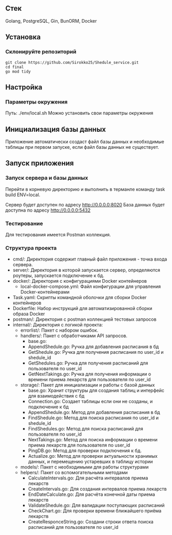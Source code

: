 ## Стек
Golang, PostgreSQL, Gin, BunORM, Docker

## Установка

### Склонируйте репозиторий

```
git clone https://github.com/Sirokko25/Shedule_service.git
cd final
go mod tidy
```

## Настройка
### Параметры окружения
Путь: ./env/local.sh
Можно установить свои параметры окружения

## Инициализация базы данных

Приложение автоматически создаст файл базы данных и необходимые таблицы при первом запуске, если файл базы данных не существует.

## Запуск приложения
### Запуск сервера и базы данных

Перейти в корневую директорию и выполнить в терманле команду task build ENV=local.

Сервер будет доступен по адресу http://0.0.0.0:8020
База данных будет доступна по адресу http://0.0.0.0:5432

### Тестирование
Для тестирования имеется Postman коллекция.

### Структура проекта
- сmd/: Директория содержит главный файл приложения - точка входа сервера.
- server/: Директория в которой запускается сервер, определяются роутеры, запускается подключение к бд.
- docker/: Директория с конфигурациями Docker контейнеров
    - local-docker-compose.yml: Файл конфигурации для управления Docker-контейнерами
- Task.yaml: Скрипты командной оболочки для сборки Docker контейнеров 
- Dockerfile: Набор инструкций для автоматизированной сборки образа Docker
- postman/: Директория с postman коллекцией тестовых запросов
- internal/: Директория с логикой проекта:
    - errorlist/: Пакет c набором ошибок.
    - handlers/: Пакет с обработчиками API запросов.
        - base.go: 
        - AppendShedule.go: Ручка для добавления расписания в бд
        - GetShedule.go: Ручка для получения расписания по user_id и shedule_id
        - GetShedules.go: Ручка для получения расписаний для пользователя по user_id
        - GetNextTakings.go: Ручка для получения информации о времени приема лекарств для пользователя по user_id
    - storage/: Пакет для инициализации и работы с базой данных
        - base.go: Хранит структуры для создания таблиц и интерфейс для взаимодействия с бд
        - Сonnection.go: Создает таблицы если они не созданы, и подключение к бд
        - AppendShedule.go: Метод для добавления расписания в бд
        - FindShedule.go: Метод для поиска расписания по user_id и shedule_id
        - FindShedules.go: Метод для поиска расписаний для пользователя по user_id
        - NextTakings.go: Метод для поиска информации о времени приема лекарств для пользователя по user_id
        - PingDB.go: Метод для проверки подключения к бд.
        - Actualize.go: Метод для проверки актуальности хранимых данных, и перемещению устаревших в таблицу истории
    -  models/: Пакет с необходимыми для работы структурами
    -  helpers/: Пакет со вспомогательными методами
        - CalculateIntervals.go: Для расчёта интервалов приема лекарств
        - CreateIntervals.go: Для создания интервалов приема лекарств
        - EndDateCalculate.go: Для расчёта конечной даты приема лекарств
        - ValidateShedule.go: Для валидации поступающих расписаний
        - CheckChart.go: Для проверки времени ближайшего приёма лекарств
        - CreateResponceString.go: Создани строки ответа поиска расписаний для пользователя по user_id
